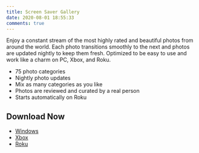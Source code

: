 ```yaml
---
title: Screen Saver Gallery
date: 2020-08-01 18:55:33
comments: true
---
```


Enjoy a constant stream of the most highly rated and beautiful photos from around the world. Each photo transitions smoothly to the next and photos are updated nightly to keep them fresh. Optimized to be easy to use and work like a charm on PC, Xbox, and Roku.

- 75 photo categories
- Nightly photo updates
- Mix as many categories as you like
- Photos are reviewed and curated by a real person
- Starts automatically on Roku

## Download Now

- [Windows](https://www.microsoft.com/en-us/p/screen-saver-gallery/9nblggh5j8tx)
- [Xbox](https://www.microsoft.com/en-us/p/screen-saver-gallery/9nblggh5j8tx)
- [Roku](https://channelstore.roku.com/details/595150/screen-saver-gallery)
